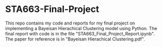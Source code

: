 # STA663-Final-Project
This repo contains my code and reports for my final project on implementing a Bayeisan Hierachical Clustering model using Python. The final report with code is in the file "STA663_Final_Project_Report.ipynb". The paper for reference is in "Bayeisan Hierachical Clustering.pdf".
